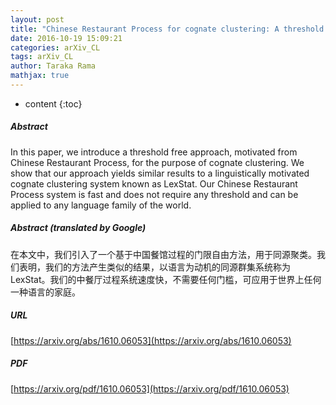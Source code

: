 ```yaml
---
layout: post
title: "Chinese Restaurant Process for cognate clustering: A threshold free approach"
date: 2016-10-19 15:09:21
categories: arXiv_CL
tags: arXiv_CL
author: Taraka Rama
mathjax: true
---
```


* content
{:toc}

##### Abstract
In this paper, we introduce a threshold free approach, motivated from Chinese Restaurant Process, for the purpose of cognate clustering. We show that our approach yields similar results to a linguistically motivated cognate clustering system known as LexStat. Our Chinese Restaurant Process system is fast and does not require any threshold and can be applied to any language family of the world.

##### Abstract (translated by Google)
在本文中，我们引入了一个基于中国餐馆过程的门限自由方法，用于同源聚类。我们表明，我们的方法产生类似的结果，以语言为动机的同源群集系统称为LexStat。我们的中餐厅过程系统速度快，不需要任何门槛，可应用于世界上任何一种语言的家庭。

##### URL
[https://arxiv.org/abs/1610.06053](https://arxiv.org/abs/1610.06053)

##### PDF
[https://arxiv.org/pdf/1610.06053](https://arxiv.org/pdf/1610.06053)

